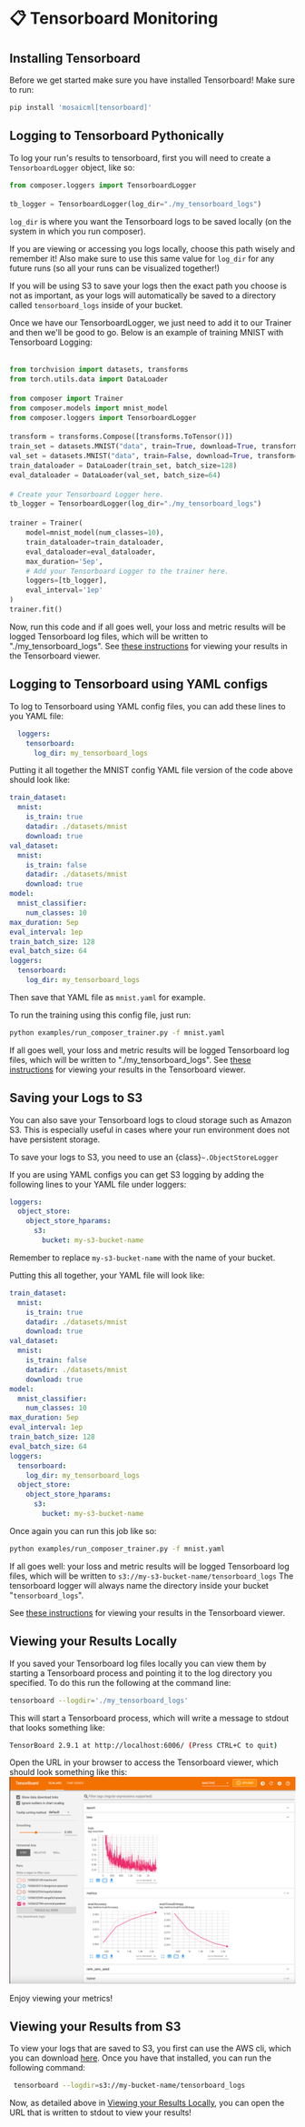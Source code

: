 # 📋 Tensorboard Monitoring

## Installing Tensorboard
Before we get started make sure you have installed Tensorboard!
Make sure to run:

<!--pytest.mark.skip-->
```bash
pip install 'mosaicml[tensorboard]'
```

## Logging to Tensorboard Pythonically
To log your run's results to tensorboard, first you will need to create a `TensorboardLogger`
object, like so:

<!--pytest.mark.skip-->
```python
from composer.loggers import TensorboardLogger

tb_logger = TensorboardLogger(log_dir="./my_tensorboard_logs")
```

`log_dir` is where you want the Tensorboard logs to be saved locally (on the system in which you run composer).

 If you are viewing or accessing you logs locally, choose this path wisely and remember it! Also make sure to use this same value for `log_dir` for any future runs (so all your runs can be visualized together!)

 If you will be using S3 to save your logs then the exact path you choose is not as important, as your logs will automatically
 be saved to a directory called `tensorboard_logs` inside of your bucket.

 Once we have our TensorboardLogger, we just need to add it to our Trainer and then we'll be good to go. Below is an example of training MNIST with Tensorboard Logging:

<!--pytest.mark.skip-->
```python

from torchvision import datasets, transforms
from torch.utils.data import DataLoader

from composer import Trainer
from composer.models import mnist_model
from composer.loggers import TensorboardLogger

transform = transforms.Compose([transforms.ToTensor()])
train_set = datasets.MNIST("data", train=True, download=True, transform=transform)
val_set = datasets.MNIST("data", train=False, download=True, transform=transform)
train_dataloader = DataLoader(train_set, batch_size=128)
eval_dataloader = DataLoader(val_set, batch_size=64)

# Create your Tensorboard Logger here.
tb_logger = TensorboardLogger(log_dir="./my_tensorboard_logs")

trainer = Trainer(
    model=mnist_model(num_classes=10),
    train_dataloader=train_dataloader,
    eval_dataloader=eval_dataloader,
    max_duration='5ep',
    # Add your Tensorboard Logger to the trainer here.
    loggers=[tb_logger],
    eval_interval='1ep'
)
trainer.fit()
```

Now, run this code and if all goes well, your loss and metric results will be logged Tensorboard log files, which will be written to "./my_tensorboard_logs".
See [these instructions](#viewing-your-results-locally) for viewing your results in the Tensorboard viewer.

## Logging to Tensorboard using YAML configs
To log to Tensorboard using YAML config files, you can add these lines to you YAML file:
```yaml
  loggers:
    tensorboard:
      log_dir: my_tensorboard_logs
```
Putting it all together the MNIST config YAML file version of the code above should look like:

```yaml
train_dataset:
  mnist:
    is_train: true
    datadir: ./datasets/mnist
    download: true
val_dataset:
  mnist:
    is_train: false
    datadir: ./datasets/mnist
    download: true
model:
  mnist_classifier:
    num_classes: 10
max_duration: 5ep
eval_interval: 1ep
train_batch_size: 128
eval_batch_size: 64
loggers:
  tensorboard:
    log_dir: my_tensorboard_logs
```
Then save that YAML file as `mnist.yaml` for example.

To run the training using this config file, just run:

<!--pytest.mark.skip-->
```bash
python examples/run_composer_trainer.py -f mnist.yaml
```

If all goes well, your loss and metric results will be logged Tensorboard log files, which will be written to "./my_tensorboard_logs".
See [these instructions](#viewing-your-results-locally) for viewing your results in the Tensorboard viewer.

## Saving your Logs to S3
You can also save your Tensorboard logs to cloud storage such as Amazon S3. This is especially useful in cases where your run environment does not have persistent storage.

To save your logs to S3, you need to use an {class}`~.ObjectStoreLogger`

If you are using YAML configs you can get S3 logging by adding the following lines to your YAML file under loggers:

```yaml
loggers:
  object_store:
    object_store_hparams:
      s3:
        bucket: my-s3-bucket-name
```
Remember to replace `my-s3-bucket-name` with the name of your bucket.

Putting this all together, your YAML file will look like:

```yaml
train_dataset:
  mnist:
    is_train: true
    datadir: ./datasets/mnist
    download: true
val_dataset:
  mnist:
    is_train: false
    datadir: ./datasets/mnist
    download: true
model:
  mnist_classifier:
    num_classes: 10
max_duration: 5ep
eval_interval: 1ep
train_batch_size: 128
eval_batch_size: 64
loggers:
  tensorboard:
    log_dir: my_tensorboard_logs
  object_store:
    object_store_hparams:
      s3:
        bucket: my-s3-bucket-name
```

Once again you can run this job like so:

<!--pytest.mark.skip-->
```bash
python examples/run_composer_trainer.py -f mnist.yaml
```

If all goes well: your loss and metric results will be logged Tensorboard log files, which will be written to `s3://my-s3-bucket-name/tensorboard_logs`
The tensorboard logger will always name the directory inside your bucket "`tensorboard_logs`".

See [these instructions](#viewing-your-results-from-s3) for viewing your results in the Tensorboard viewer.


## Viewing your Results Locally
If you saved your Tensorboard log files locally you can view them by starting a Tensorboard process and pointing it to the log directory you specified. To do this run the following at the command line:

<!--pytest.mark.skip-->
```bash
tensorboard --logdir='./my_tensorboard_logs'
```

This will start a Tensorboard process, which will write a message to stdout that looks something like:

<!--pytest.mark.skip-->
```bash
TensorBoard 2.9.1 at http://localhost:6006/ (Press CTRL+C to quit)
```

Open the URL in your browser to access the Tensorboard viewer, which should look something like this:
![tb_screenshot](../_images/tensorboard_screenshot.png)

Enjoy viewing your metrics!



## Viewing your Results from S3
To view your logs that are saved to S3, you first can use the AWS cli, which you can download [here](https://aws.amazon.com/cli/). Once you have that installed, you can run the following command:

<!--pytest.mark.skip-->
```bash
 tensorboard --logdir=s3://my-bucket-name/tensorboard_logs
```

Now, as detailed above in [Viewing your Results Locally](#viewing-your-results-locally),
you can open the URL that is written to stdout to view your results!
